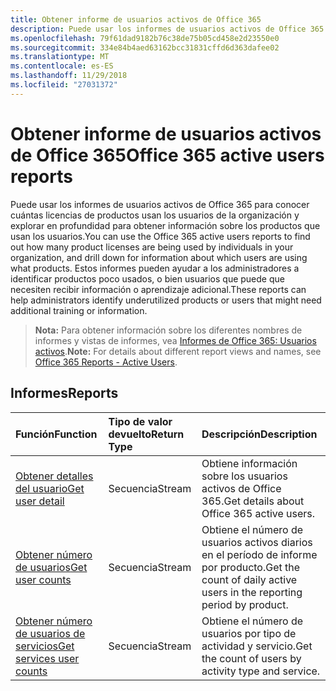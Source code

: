 ```yaml
---
title: Obtener informe de usuarios activos de Office 365
description: Puede usar los informes de usuarios activos de Office 365 para conocer cuántas licencias de productos usan los usuarios de la organización y explorar en profundidad para obtener información sobre los productos que usan los usuarios. Estos informes pueden ayudar a los administradores a identificar productos poco usados, o bien usuarios que puede que necesiten recibir información o aprendizaje adicional.
ms.openlocfilehash: 79f61dad9182b76c38de75b05cd458e2d23550e0
ms.sourcegitcommit: 334e84b4aed63162bcc31831cffd6d363dafee02
ms.translationtype: MT
ms.contentlocale: es-ES
ms.lasthandoff: 11/29/2018
ms.locfileid: "27031372"
---
```

# <a name="office-365-active-users-reports"></a><span data-ttu-id="de909-104">Obtener informe de usuarios activos de Office 365</span><span class="sxs-lookup"><span data-stu-id="de909-104">Office 365 active users reports</span></span>

<span data-ttu-id="de909-105">Puede usar los informes de usuarios activos de Office 365 para conocer cuántas licencias de productos usan los usuarios de la organización y explorar en profundidad para obtener información sobre los productos que usan los usuarios.</span><span class="sxs-lookup"><span data-stu-id="de909-105">You can use the Office 365 active users reports to find out how many product licenses are being used by individuals in your organization, and drill down for information about which users are using what products.</span></span> <span data-ttu-id="de909-106">Estos informes pueden ayudar a los administradores a identificar productos poco usados, o bien usuarios que puede que necesiten recibir información o aprendizaje adicional.</span><span class="sxs-lookup"><span data-stu-id="de909-106">These reports can help administrators identify underutilized products or users that might need additional training or information.</span></span>

> <span data-ttu-id="de909-107">**Nota:** Para obtener información sobre los diferentes nombres de informes y vistas de informes, vea [Informes de Office 365: Usuarios activos](https://support.office.com/client/Active-Users-fc1cf1d0-cd84-43fd-adb7-a4c4dfa8112d).</span><span class="sxs-lookup"><span data-stu-id="de909-107">**Note:** For details about different report views and names, see [Office 365 Reports - Active Users](https://support.office.com/client/Active-Users-fc1cf1d0-cd84-43fd-adb7-a4c4dfa8112d).</span></span>

## <a name="reports"></a><span data-ttu-id="de909-108">Informes</span><span class="sxs-lookup"><span data-stu-id="de909-108">Reports</span></span>
| <span data-ttu-id="de909-109">Función</span><span class="sxs-lookup"><span data-stu-id="de909-109">Function</span></span>                                 | <span data-ttu-id="de909-110">Tipo de valor devuelto</span><span class="sxs-lookup"><span data-stu-id="de909-110">Return Type</span></span> | <span data-ttu-id="de909-111">Descripción</span><span class="sxs-lookup"><span data-stu-id="de909-111">Description</span></span>                              |
| :--------------------------------------- | :---------- | :--------------------------------------- |
| [<span data-ttu-id="de909-112">Obtener detalles del usuario</span><span class="sxs-lookup"><span data-stu-id="de909-112">Get user detail</span></span>](../api/reportroot-getoffice365activeuserdetail.md) | <span data-ttu-id="de909-113">Secuencia</span><span class="sxs-lookup"><span data-stu-id="de909-113">Stream</span></span>      | <span data-ttu-id="de909-114">Obtiene información sobre los usuarios activos de Office 365.</span><span class="sxs-lookup"><span data-stu-id="de909-114">Get details about Office 365 active users.</span></span> |
| [<span data-ttu-id="de909-115">Obtener número de usuarios</span><span class="sxs-lookup"><span data-stu-id="de909-115">Get user counts</span></span>](../api/reportroot-getoffice365activeusercounts.md) | <span data-ttu-id="de909-116">Secuencia</span><span class="sxs-lookup"><span data-stu-id="de909-116">Stream</span></span>      | <span data-ttu-id="de909-117">Obtiene el número de usuarios activos diarios en el período de informe por producto.</span><span class="sxs-lookup"><span data-stu-id="de909-117">Get the count of daily active users in the reporting period by product.</span></span> |
| [<span data-ttu-id="de909-118">Obtener número de usuarios de servicios</span><span class="sxs-lookup"><span data-stu-id="de909-118">Get services user counts</span></span>](../api/reportroot-getoffice365servicesusercounts.md) | <span data-ttu-id="de909-119">Secuencia</span><span class="sxs-lookup"><span data-stu-id="de909-119">Stream</span></span>      | <span data-ttu-id="de909-120">Obtiene el número de usuarios por tipo de actividad y servicio.</span><span class="sxs-lookup"><span data-stu-id="de909-120">Get the count of users by activity type and service.</span></span> |

